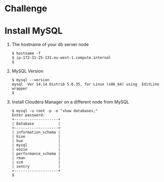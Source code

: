 # Challenge
# Install MySQL

 1. The hostname of your db server node

    ```
    $ hostname -f
    $ ip-172-31-25-131.eu-west-1.compute.internal
    $ 
    ```

 1. MySQL Version

    ```
    $ mysql --version
    mysql  Ver 14.14 Distrib 5.6.35, for Linux (x86_64) using  EditLine wrapper
    $
    ```

 1. Install Cloudera Manager on a different node from MySQL

    ```
    $ mysql -u root -p -e "show databases;"
    Enter password:
    +--------------------+
    | Database           |
    +--------------------+
    | information_schema |
    | hive               |
    | hue                |
    | mysql              |
    | oozie              |
    | performance_schema |
    | rman               |
    | scm                |
    | sentry             |
    +--------------------+
    $
    ```

